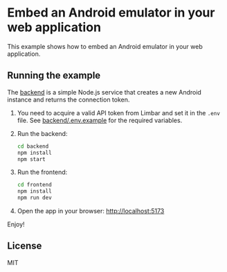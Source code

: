 # Embed an Android emulator in your web application

This example shows how to embed an Android emulator in your web application.

## Running the example

The [backend](./backend) is a simple Node.js service that creates a new Android instance and returns the connection token.

1. You need to acquire a valid API token from Limbar and set it in the `.env` file.
   See [backend/.env.example](./backend/.env.example) for the required variables.

2. Run the backend:

   ```bash
   cd backend
   npm install
   npm start
   ```

3. Run the frontend:

   ```bash
   cd frontend
   npm install
   npm run dev
   ```

4. Open the app in your browser: [http://localhost:5173](http://localhost:5173)

Enjoy!

## License

MIT
